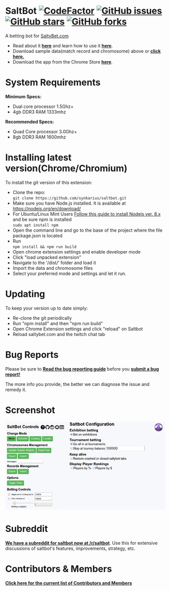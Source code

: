 # SaltBot [![CodeFactor](https://www.codefactor.io/repository/github/synkarius/saltbot/badge)](https://www.codefactor.io/repository/github/synkarius/saltbot)  [![GitHub issues](https://img.shields.io/github/issues/synkarius/saltbot.svg)](https://github.com/synkarius/saltbot/issues)  [![GitHub stars](https://img.shields.io/github/stars/synkarius/saltbot.svg)](https://github.com/synkarius/saltbot/stargazers)  [![GitHub forks](https://img.shields.io/github/forks/synkarius/saltbot.svg)](https://github.com/synkarius/saltbot/network)

A betting bot for [SaltyBet.com](http://saltybet.com)

* Read about it [**here**](http://explosionduck.com/wp/story-of-a-betting-bot/) and learn how to use it [**here**](http://explosionduck.com/wp/so-you-want-to-use-saltbot/). 
* Download sample data(match record and chromosome) above or [**click here.**](https://github.com/synkarius/saltbot/blob/master/data/records%20and%20chromo%203-25-2018.zip)
* Download the app from the Chrome Store [**here**](https://chrome.google.com/webstore/detail/saltbot/bholoegapebhflljekancpcnajigaiih).

# System Requirements
**Minimum Specs:**
* Dual core processor 1.5Ghz+
* 4gb DDR3 RAM 1333mhz

**Recommended Specs:**
* Quad Core processor 3.0Ghz+
* 8gb DDR3 RAM 1600mhz

# Installing latest version(Chrome/Chromium)

To install the git version of this extension:
* Clone the repo:  
`git clone https://github.com/synkarius/saltbot.git`
* Make sure you have Node.js installed. It is available at https://nodejs.org/en/download/
* For Ubuntu/Linux Mint Users [Follow this guide to install Nodejs ver. 8.x](https://www.digitalocean.com/community/tutorials/how-to-install-node-js-on-ubuntu-16-04) and be sure npm is installed  
`sudo apt install npm`
* Open the command line and go to the base of the project where the file package.json is located
* Run  
`npm install && npm run build`
* Open chrome extension settings and enable developer mode
* Click "load unpacked extension"
* Navigate to the '/dist/' folder and load it
* Import the data and chromosome files
* Select your preferred mode and settings and let it run.

# Updating

To keep your version up to date simply:
* Re-clone the git periodically
* Run "npm install" and then "npm run build"
* Open Chrome Extension settings and click "reload" on Saltbot
* Reload saltybet.com and the twitch chat tab

# Bug Reports

Please be sure to [**Read the bug reporting guide**](https://github.com/synkarius/saltbot/blob/master/bugreports.md) before you [**submit a bug report!**](https://github.com/synkarius/saltbot/issues/new)

The more info you provide, the better we can diagnose the issue and remedy it. 

# Screenshot

<img src="/dist/images/screenshot.png" />

# Subreddit

[**We have a subreddit for saltbot now at /r/saltbot**](https://www.reddit.com/r/saltbot/). Use this for extensive discussions of saltbot's features, improvements, strategy, etc.

# Contributors & Members

[**Click here for the current list of Contributors and Members**](https://github.com/synkarius/saltbot/network/members)
